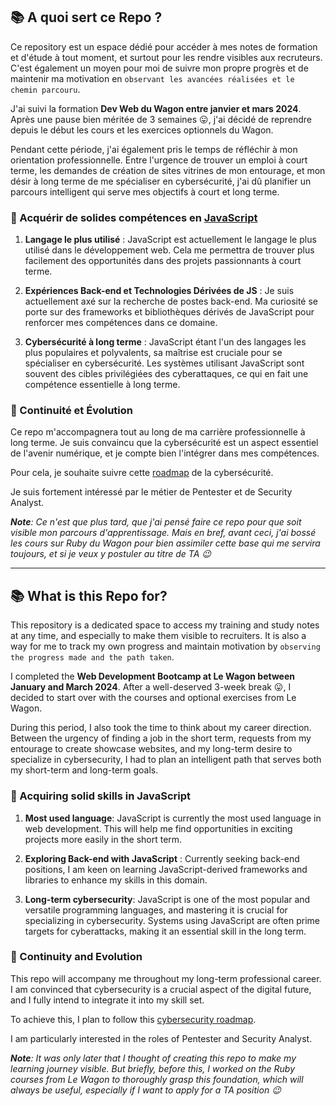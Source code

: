 ## 📚 A quoi sert ce Repo ?

Ce repository est un espace dédié pour accéder à mes notes de formation et d'étude à tout moment, et surtout pour les rendre visibles aux recruteurs. C'est également un moyen pour moi de suivre mon propre progrès et de maintenir ma motivation en `observant les avancées réalisées et le chemin parcouru`.

J'ai suivi la formation **Dev Web du Wagon entre janvier et mars 2024**. Après une pause bien méritée de 3 semaines :stuck_out_tongue:, j'ai décidé de reprendre depuis le début les cours et les exercices optionnels du Wagon.

Pendant cette période, j'ai également pris le temps de réfléchir à mon orientation professionnelle. Entre l'urgence de trouver un emploi à court terme, les demandes de création de sites vitrines de mon entourage, et mon désir à long terme de me spécialiser en cybersécurité, j'ai dû planifier un parcours intelligent qui serve mes objectifs à court et long terme.

### 🚀 Acquérir de solides compétences en [JavaScript](https://roadmap.sh/javascript)

1. **Langage le plus utilisé** : JavaScript est actuellement le langage le plus utilisé dans le développement web. Cela me permettra de trouver plus facilement des opportunités dans des projets passionnants à court terme.

2. **Expériences Back-end et Technologies Dérivées de JS** : Je suis actuellement axé sur la recherche de postes back-end. Ma curiosité se porte sur des frameworks et bibliothèques dérivés de JavaScript pour renforcer mes compétences dans ce domaine.

3. **Cybersécurité à long terme** : JavaScript étant l'un des langages les plus populaires et polyvalents, sa maîtrise est cruciale pour se spécialiser en cybersécurité. Les systèmes utilisant JavaScript sont souvent des cibles privilégiées des cyberattaques, ce qui en fait une compétence essentielle à long terme.

### 🌟 Continuité et Évolution

Ce repo m'accompagnera tout au long de ma carrière professionnelle à long terme. Je suis convaincu que la cybersécurité est un aspect essentiel de l'avenir numérique, et je compte bien l'intégrer dans mes compétences.

Pour cela, je souhaite suivre cette [roadmap](https://roadmap.sh/cyber-security) de la cybersécurité.

Je suis fortement intéressé par le métier de Pentester et de Security Analyst.

_**Note**: Ce n'est que plus tard, que j'ai pensé faire ce repo pour que soit visible mon parcours d'apprentissage. Mais en bref, avant ceci, j'ai bossé les cours sur Ruby du Wagon pour bien assimiler cette base qui me servira toujours, et si je veux y postuler au titre de TA :wink:_

---

## 📚 What is this Repo for?

This repository is a dedicated space to access my training and study notes at any time, and especially to make them visible to recruiters. It is also a way for me to track my own progress and maintain motivation by `observing the progress made and the path taken`.

I completed the **Web Development Bootcamp at Le Wagon between January and March 2024**. After a well-deserved 3-week break :stuck_out_tongue:, I decided to start over with the courses and optional exercises from Le Wagon.

During this period, I also took the time to think about my career direction. Between the urgency of finding a job in the short term, requests from my entourage to create showcase websites, and my long-term desire to specialize in cybersecurity, I had to plan an intelligent path that serves both my short-term and long-term goals.

### 🚀 Acquiring solid skills in JavaScript

1. **Most used language**: JavaScript is currently the most used language in web development. This will help me find opportunities in exciting projects more easily in the short term.

2. **Exploring Back-end with JavaScript** : Currently seeking back-end positions, I am keen on learning JavaScript-derived frameworks and libraries to enhance my skills in this domain.

3. **Long-term cybersecurity**: JavaScript is one of the most popular and versatile programming languages, and mastering it is crucial for specializing in cybersecurity. Systems using JavaScript are often prime targets for cyberattacks, making it an essential skill in the long term.

### 🌟 Continuity and Evolution

This repo will accompany me throughout my long-term professional career. I am convinced that cybersecurity is a crucial aspect of the digital future, and I fully intend to integrate it into my skill set.

To achieve this, I plan to follow this [cybersecurity roadmap](https://roadmap.sh/cyber-security).

I am particularly interested in the roles of Pentester and Security Analyst.

_**Note**: It was only later that I thought of creating this repo to make my learning journey visible. But briefly, before this, I worked on the Ruby courses from Le Wagon to thoroughly grasp this foundation, which will always be useful, especially if I want to apply for a TA position :wink:_
